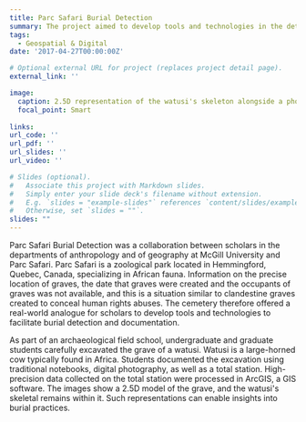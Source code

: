 ```yaml
---
title: Parc Safari Burial Detection
summary: The project aimed to develop tools and technologies in the detection of clandestine graves at the Parc Safari animal cemetery.
tags:
  - Geospatial & Digital
date: '2017-04-27T00:00:00Z'

# Optional external URL for project (replaces project detail page).
external_link: ''

image:
  caption: 2.5D representation of the watusi's skeleton alongside a photo of the watusi in the pit. The watusi's skull is in purple, the pelvis is in blue, ribs and vertebrae are in green and long bones are in orange.
  focal_point: Smart
  
links: 
url_code: ''
url_pdf: ''
url_slides: ''
url_video: ''

# Slides (optional).
#   Associate this project with Markdown slides.
#   Simply enter your slide deck's filename without extension.
#   E.g. `slides = "example-slides"` references `content/slides/example-slides.md`.
#   Otherwise, set `slides = ""`.
slides: ""
---
```


Parc Safari Burial Detection was a collaboration between scholars in the departments of anthropology and of geography at McGill University and Parc Safari. Parc Safari is a zoological park located in Hemmingford, Quebec, Canada, specializing in African fauna. Information on the precise location of graves, the date that graves were created and the occupants of graves was not available, and this is a situation similar to clandestine graves created to conceal human rights abuses. The cemetery therefore offered a real-world analogue for scholars to develop tools and technologies to facilitate burial detection and documentation.

As part of an archaeological field school, undergraduate and graduate students carefully excavated the grave of a watusi. Watusi is a large-horned cow typically found in Africa. Students documented the excavation using traditional notebooks, digital photography, as well as a total station. High-precision data collected on the total station were processed in ArcGIS, a GIS software. The images show a 2.5D model of the grave, and the watusi's skeletal remains within it. Such representations can enable insights into burial practices.

